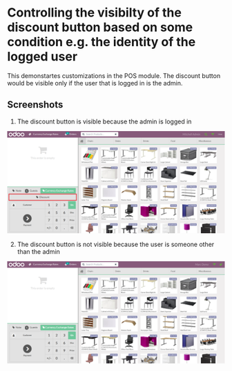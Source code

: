 # Controlling the visibilty of the discount button based on some condition e.g. the identity of the logged user
This demonstartes customizations in the POS module. The discount button would be visible only if the user that is logged in is the admin.

## Screenshots

1. The discount button is visible because the admin is logged in

<picture>
 <img alt="Screenshot1" src="https://raw.githubusercontent.com/ambientWave/Odoo-Frontend-Backend-Customization/POSShowDiscountButtonBasedOnACondition/custom/POSShowDiscountButtonBasedOnACondition.png">
</picture>

2. The discount button is not visible because the user is someone other than the admin

<picture>
 <img alt="Screenshot2" src="https://raw.githubusercontent.com/ambientWave/Odoo-Frontend-Backend-Customization/POSShowDiscountButtonBasedOnACondition/custom/POSShowDiscountButtonBasedOnACondition2.png">
</picture>
